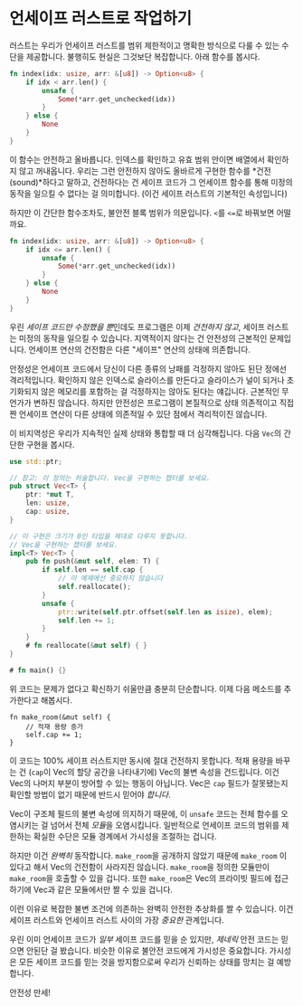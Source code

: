 # 언세이프 러스트로 작업하기

러스트는 우리가 언세이프 러스트를 범위 제한적이고 명확한 방식으로 다룰 수 있는
수단을 제공합니다. 불행히도 현실은 그것보단 복잡합니다. 아래 함수를 봅시다.

```rust
fn index(idx: usize, arr: &[u8]) -> Option<u8> {
    if idx < arr.len() {
        unsafe {
            Some(*arr.get_unchecked(idx))
        }
    } else {
        None
    }
}
```

이 함수는 안전하고 올바릅니다. 인덱스를 확인하고 유효 범위 안이면 배열에서
확인하지 않고 꺼내옵니다. 우리는 그런 안전하지 않아도 올바르게 구현한
함수를 *건전(sound)*하다고 말하고, 건전하다는 건 세이프 코드가
그 언세이프 함수를 통해 미정의 동작을 일으킬 수 없다는 걸 의미합니다.
(이건 세이프 러스트의 기본적인 속성입니다)

하지만 이 간단한 함수조차도, 불안전 블록 범위가 의문입니다.
`<`를 `<=`로 바꿔보면 어떨까요.

```rust
fn index(idx: usize, arr: &[u8]) -> Option<u8> {
    if idx <= arr.len() {
        unsafe {
            Some(*arr.get_unchecked(idx))
        }
    } else {
        None
    }
}
```

우린 *세이프 코드만 수정했을 뿐*인데도 프로그램은 이제 *건전하지 않고*,
세이프 러스트는 미정의 동작을 일으킬 수 있습니다. 지역적이지 않다는 건
안전성의 근본적인 문제입니다. 언세이프 연산의 건전함은 다른 "세이프"
연산의 상태에 의존합니다.

안정성은 언세이프 코드에서 당신이 다른 종류의 낭패를 걱정하지 않아도 된단
정에선 격리적입니다. 확인하지 않은 인덱스로 슬라이스를 만든다고 슬라이스가
널이 되거나 초기화되지 않은 메모리를 포함하는 걸 걱정하지는 않아도 된다는
얘깁니다. 근본적인 무언가가 변하진 않습니다. 하지만 안전성은 프로그램이
본질적으로 상태 의존적이고 직접 짠 언세이프 연산이 다른 상태에 의존적일 수
있단 점에서 격리적이진 않습니다.

이 비지역성은 우리가 지속적인 실제 상태와 통합할 때 더 심각해집니다.
다음 `Vec`의 간단한 구현을 봅시다.

```rust
use std::ptr;

// 참고: 이 정의는 허술합니다. Vec을 구현하는 챕터를 보세요.
pub struct Vec<T> {
    ptr: *mut T,
    len: usize,
    cap: usize,
}

// 이 구현은 크기가 0인 타입을 제대로 다루지 못합니다.
// Vec을 구현하는 챕터를 보세요.
impl<T> Vec<T> {
    pub fn push(&mut self, elem: T) {
        if self.len == self.cap {
            // 이 예제에선 중요하지 않습니다
            self.reallocate();
        }
        unsafe {
            ptr::write(self.ptr.offset(self.len as isize), elem);
            self.len += 1;
        }
    }
    # fn reallocate(&mut self) { }
}

# fn main() {}
```

위 코드는 문제가 없다고 확신하기 쉬울만큼 충분히 단순합니다. 이제 다음 메소드를
추가한다고 해봅시다.

```rust,ignore
fn make_room(&mut self) {
    // 적재 용량 증가
    self.cap += 1;
}
```

이 코드는 100% 세이프 러스트지만 동시에 절대 건전하지 못합니다. 적재 용량을
바꾸는 건 (`cap`이 Vec의 할당 공간을 나타내기에) Vec의 불변 속성을 건드립니다.
이건 Vec의 나머지 부분이 방어할 수 있는 행동이 아닙니다. Vec은 `cap` 필드가
잘못됐는지 확인할 방법이 없기 때문에 반드시 믿어야 *합니다*.

Vec이 구조체 필드의 불변 속성에 의지하기 때문에, 이 `unsafe` 코드는 전체
함수를 오염시키는 걸 넘어서 전체 *모듈*을 오염시킵니다.
일반적으로 언세이프 코드의 범위를 제한하는 확실한 수단은 모듈 경계에서
가시성을 조절하는 겁니다.

하지만 이건 *완벽히* 동작합니다. `make_room`을 공개하지 않았기 때문에 `make_room`
이 있다고 해서 Vec의 건전함이 사라지진 않습니다. `make_room`을 정의한 모듈만이
`make_room`을 호출할 수 있을 겁니다. 또한 `make_room`은 Vec의 프라이빗 필드에
접근하기에 Vec과 같은 모듈에서만 짤 수 있을 겁니다.

이런 이유로 복잡한 불변 조건에 의존하는 완벽히 안전한 추상화를 짤 수 있습니다.
이건 세이프 러스트와 언세이프 러스트 사이의 가장 *중요한* 관계입니다.

우린 이미 언세이프 코드가 *일부* 세이프 코드를 믿을 순 있지만, *제네릭*
안전 코드는 믿으면 안된단 걸 봤습니다. 비슷한 이유로 불안전 코드에게 가시성은
중요합니다. 가시성은 모든 세이프 코드를 믿는 것을 방지함으로써 우리가 신뢰하는
상태를 망치는 걸 예방합니다.

안전성 만세!

